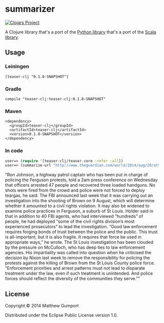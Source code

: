 # summarizer

[![Clojars Project](http://clojars.org/teaser-clj/latest-version.svg)](http://clojars.org/teaser-clj)

A Clojure library that's a port of the [Python library](https://github.com/xiaoxu193/PyTeaser) that's a port of the [Scala library](https://github.com/MojoJolo/textteaser).

## Usage

### Leiningen

```
[teaser-clj "0.1.0-SNAPSHOT"]
```

### Gradle

```
compile "teaser-clj:teaser-clj:0.1.0-SNAPSHOT"
```

### Maven

```
<dependency>
  <groupId>teaser-clj</groupId>
  <artifactId>teaser-clj</artifactId>
  <version>0.1.0-SNAPSHOT</version>
</dependency>
```

### In code

```clojure
user=> (require '[teaser-clj/teaser.core :refer :all])
user=> (summarize-url "http://www.theguardian.com/world/2014/aug/20/attorney-general-holder-swift-investigation-michael-brown-ferguson")
```
"Ron Johnson, a highway patrol captain who has been put in charge of policing the Ferguson protests, told a 2am press conference on Wednesday that officers arrested 47 people and recovered three loaded handguns. No shots were fired from the crowd and police were not forced to deploy teargas, he said.  The FBI announced last week that it was carrying out an investigation into the shooting of Brown on 9 August, which will determine whether it amounted to a civil rights violation. It may also be widened to examine police practices in Ferguson, a suburb of St Louis. Holder said in that in addition to 40 FBI agents, who had interviewed “hundreds” of people, he had deployed “some of the civil rights division’s most experienced prosecutors” to lead the investigation.  “Good law enforcement requires forging bonds of trust between the police and the public. This trust is all-important, but it is also fragile. It requires that force be used in appropriate ways,” he wrote.  The St Louis investigation has been clouded by the pressure on McCulloch, who has deep ties to law enforcement agencies. His impartiality was called into question when he criticised the decision by Nixon last week to remove the responsibility for policing the protests against the killing of Brown from the St Louis County police force.  “Enforcement priorities and arrest patterns must not lead to disparate treatment under the law, even if such treatment is unintended. And police forces should reflect the diversity of the communities they serve.”"

## License

Copyright © 2014 Matthew Gumport

Distributed under the Eclipse Public License version 1.0.
